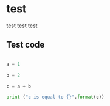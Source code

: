 # test
test test test



## Test code 

```python

a = 1

b = 2

c = a + b

print ("c is equal to {}".format(c))


```




